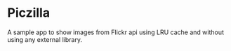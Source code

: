 # Piczilla
A sample app to show images from Flickr api using LRU cache and without using any external library.
